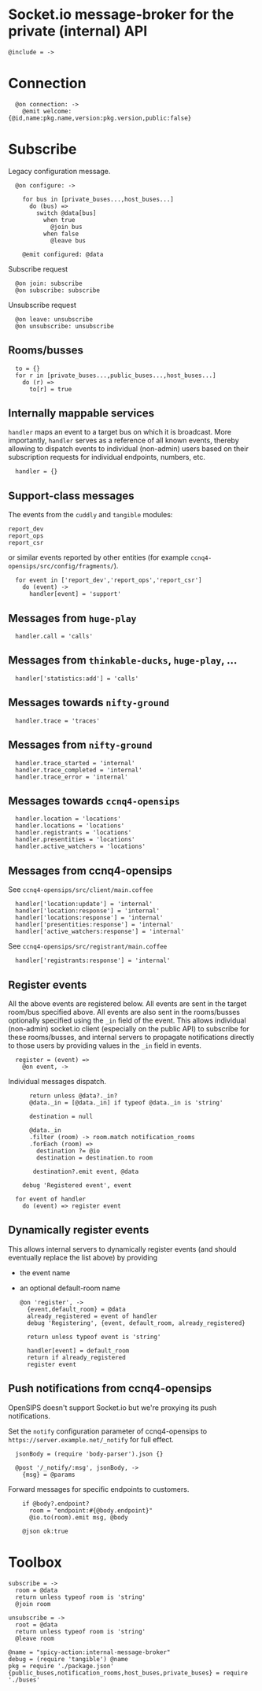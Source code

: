 Socket.io message-broker for the private (internal) API
=======================================================

    @include = ->

Connection
==========

      @on connection: ->
        @emit welcome: {@id,name:pkg.name,version:pkg.version,public:false}

Subscribe
=========

Legacy configuration message.

      @on configure: ->

        for bus in [private_buses...,host_buses...]
          do (bus) =>
            switch @data[bus]
              when true
                @join bus
              when false
                @leave bus

        @emit configured: @data

Subscribe request

      @on join: subscribe
      @on subscribe: subscribe

Unsubscribe request

      @on leave: unsubscribe
      @on unsubscribe: unsubscribe

Rooms/busses
------------

      to = {}
      for r in [private_buses...,public_buses...,host_buses...]
        do (r) =>
          to[r] = true

Internally mappable services
----------------------------

`handler` maps an event to a target bus on which it is broadcast.
More importantly, `handler` serves as a reference of all known events, thereby allowing to dispatch events to individual (non-admin) users based on their subscription requests for individual endpoints, numbers, etc.

      handler = {}

Support-class messages
----------------------

The events from the `cuddly` and `tangible` modules:
```
report_dev
report_ops
report_csr
```
or similar events reported by other entities (for example `ccnq4-opensips/src/config/fragments/`).

      for event in ['report_dev','report_ops','report_csr']
        do (event) ->
          handler[event] = 'support'

Messages from `huge-play`
-------------------------

      handler.call = 'calls'

Messages from `thinkable-ducks`, `huge-play`, …
-----------------------------------------------

      handler['statistics:add'] = 'calls'

Messages towards `nifty-ground`
-------------------------------

      handler.trace = 'traces'

Messages from `nifty-ground`
----------------------------

      handler.trace_started = 'internal'
      handler.trace_completed = 'internal'
      handler.trace_error = 'internal'

Messages towards `ccnq4-opensips`
---------------------------------

      handler.location = 'locations'
      handler.locations = 'locations'
      handler.registrants = 'locations'
      handler.presentities = 'locations'
      handler.active_watchers = 'locations'

Messages from ccnq4-opensips
----------------------------

See `ccnq4-opensips/src/client/main.coffee`

      handler['location:update'] = 'internal'
      handler['location:response'] = 'internal'
      handler['locations:response'] = 'internal'
      handler['presentities:response'] = 'internal'
      handler['active_watchers:response'] = 'internal'

See `ccnq4-opensips/src/registrant/main.coffee`

      handler['registrants:response'] = 'internal'

Register events
---------------

All the above events are registered below.
All events are sent in the target room/bus specified above.
All events are also sent in the rooms/busses optionally specified using the `_in` field of the event. This allows individual (non-admin) socket.io client (especially on the public API) to subscribe for these rooms/busses, and internal servers to propagate notifications directly to those users by providing values in the `_in` field in events.

      register = (event) =>
        @on event, ->

Individual messages dispatch.

          return unless @data?._in?
          @data._in = [@data._in] if typeof @data._in is 'string'

          destination = null

          @data._in
          .filter (room) -> room.match notification_rooms
          .forEach (room) =>
            destination ?= @io
            destination = destination.to room

           destination?.emit event, @data

        debug 'Registered event', event

      for event of handler
        do (event) => register event

Dynamically register events
---------------------------

This allows internal servers to dynamically register events (and should eventually replace the list above) by providing
- the event name
- an optional default-room name

      @on 'register', ->
        {event,default_room} = @data
        already_registered = event of handler
        debug 'Registering', {event, default_room, already_registered}

        return unless typeof event is 'string'

        handler[event] = default_room
        return if already_registered
        register event

Push notifications from ccnq4-opensips
--------------------------------------

OpenSIPS doesn't support Socket.io but we're proxying its push notifications.

Set the `notify` configuration parameter of ccnq4-opensips to `https://server.example.net/_notify` for full effect.

      jsonBody = (require 'body-parser').json {}

      @post '/_notify/:msg', jsonBody, ->
        {msg} = @params

Forward messages for specific endpoints to customers.

        if @body?.endpoint?
          room = "endpoint:#{@body.endpoint}"
          @io.to(room).emit msg, @body

        @json ok:true

Toolbox
=======

    subscribe = ->
      room = @data
      return unless typeof room is 'string'
      @join room

    unsubscribe = ->
      root = @data
      return unless typeof room is 'string'
      @leave room

    @name = "spicy-action:internal-message-broker"
    debug = (require 'tangible') @name
    pkg = require './package.json'
    {public_buses,notification_rooms,host_buses,private_buses} = require './buses'
